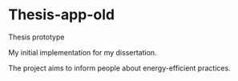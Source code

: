 # Thesis-app-old
Thesis prototype

My initial implementation for my dissertation.

The project aims to inform people about energy-efficient practices.
